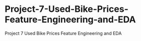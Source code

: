 # Project-7-Used-Bike-Prices-Feature-Engineering-and-EDA
Project 7 Used Bike Prices Feature Engineering and EDA
